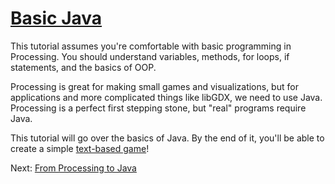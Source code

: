 #  [Basic Java](http://staticvoidgames.com/tutorials/basicJava/index)

This tutorial assumes you're comfortable with basic programming in Processing. You should understand variables, methods, for loops, if statements, and the basics of OOP.

Processing is great for making small games and visualizations, but for applications and more complicated things like libGDX, we need to use Java. Processing is a perfect first stepping stone, but "real" programs require Java.

This tutorial will go over the basics of Java. By the end of it, you'll be able to create a simple [text-based game](http://en.wikipedia.org/wiki/Text-based_game)!

Next: [From Processing to Java](http://staticvoidgames.com/tutorials/basicJava/fromProcessingToJava)
